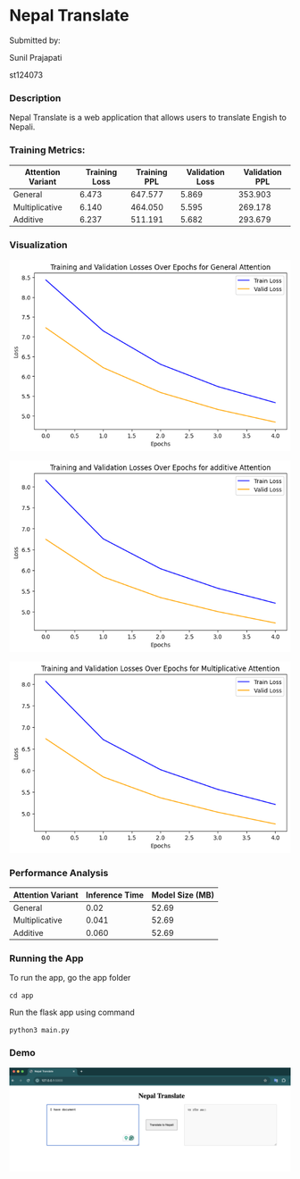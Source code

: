 # Nepal Translate

Submitted by:

Sunil Prajapati

st124073

### Description

Nepal Translate is a web application that allows users to translate Engish to Nepali.

### Training Metrics:

| Attention Variant | Training Loss | Training PPL | Validation Loss | Validation PPL |
|-------------------|---------------|--------------|------------------|-----------------|
| General           | 6.473         | 647.577      | 5.869            |  353.903           |
| Multiplicative    | 6.140         | 464.050      | 5.595            | 269.178             |
| Additive          | 6.237         | 511.191      | 5.682            | 293.679            |


### Visualization

![External GIF](media/general.png)

![External GIF](media/additive.png)

![External GIF](media/multi.png)

### Performance Analysis

| Attention Variant |  Inference Time | Model Size (MB)| 
|-------------------|------------------------|--------------|
| General           |        0.02    |  52.69        |   
| Multiplicative    |         0.041    |  52.69         |    
| Additive          |           0.060    |  52.69         | 




### Running the App

To run the app, go the app folder

`cd app`

Run the flask app using command

`python3 main.py`

### Demo
![External GIF](media/demo.png)

